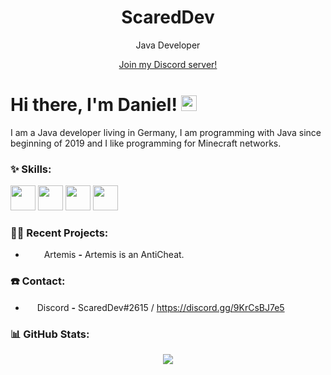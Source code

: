 <h1 align="center">ScaredDev</h1>

<p align="center">Java Developer</p>

<a href="https://discord.gg/9KrCsBJ7e5">
  <p align="center">Join my Discord server!</p>
</a>

# Hi there, I'm Daniel! <img src="https://github.com/TheDudeThatCode/TheDudeThatCode/blob/master/Assets/Hi.gif" width="25px">

I am a Java developer living in Germany, I am programming with Java since beginning of 2019 and I like programming for Minecraft networks.

### :sparkles: Skills:
<p align="left">
  <img src="https://user-images.githubusercontent.com/59137634/134815111-4d34bc98-7296-447b-aee3-09acb89f53df.png" height="auto" width="40px">
  <img src="https://user-images.githubusercontent.com/59137634/134814826-56aa49e3-e51e-49ed-83fb-184714f59470.png" height="auto" width="40px">
  <img src="https://user-images.githubusercontent.com/59137634/134815097-2be7ef6a-677a-436f-a796-b45de6a23d35.png" height="40px" width="40px">
  <img src="https://user-images.githubusercontent.com/59137634/134815133-459db54d-7e37-4f6b-9c24-b0d4ef8fc482.png" height="auto" width="40px">
</p>

### :technologist: Recent Projects:
- &nbsp;<img src="https://avatars.githubusercontent.com/u/69007781?s=200&v=4" height="14px" width="22px"> Artemis **-** Artemis is an AntiCheat.

### ☎️ Contact:
- <img src="https://user-images.githubusercontent.com/59137634/134815017-6b34169e-c74c-4196-b0fa-1af18e914214.png" width="15px"> Discord **-** ScaredDev#2615 / https://discord.gg/9KrCsBJ7e5

### :bar_chart: GitHub Stats:
<p align="center">
  <img src="https://github-readme-stats.vercel.app/api?username=ScaredDev&show_icons=true&theme=radical" />
</p>

